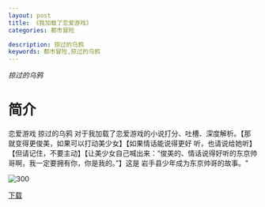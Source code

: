 ```yaml
---
layout: post
title: 《我加载了恋爱游戏》
categories: 都市冒险

description: 掠过的乌鸦
keywords: 都市冒险,掠过的乌鸦
---
```

*掠过的乌鸦*

# 简介
恋爱游戏   掠过的乌鸦   对于我加载了恋爱游戏的小说打分、吐槽、深度解析。【那就变得更俊美，如果可以打动美少女】【如果情话能说得更好 
听，也请说给她听】【但请记住，不要主动】【让美少女自己喊出来：“俊美的、情话说得好听的东京帅哥啊，我一定要拥有你，你是我的。”】这是 
岩手县少年成为东京帅哥的故事。"

![300](https://cdn.jsdelivr.net/gh/YYbooks0/yybooks0img@master/bookscover2/300.5p4masxz7d80.jpg)

[下载](https://public.by.files.1drv.com/y4m2tVUdO5Fxn9CJ1FkaYuXovzgARPO9VqjQSqjKAHnsjVXiDWbcX6AYRxTrtMztSJs2Nb_wLxoubp9ZZbGZdfHMpt2lfvoGvPRw_a8e0V2jpnqXpM-R8Nh1VR0OhmMQq4D3j486pOhKMwcQgQgT1iVjrIQ6LlLolenXua-OMmN9IabJYQXzLj0CmIPtbkerxAorLCBclw_-6etkWTSgZzNJ_ExyEJGibXmIyEQ_kbDzqMmyJcAUhDZ8xyQaXn6u3om)